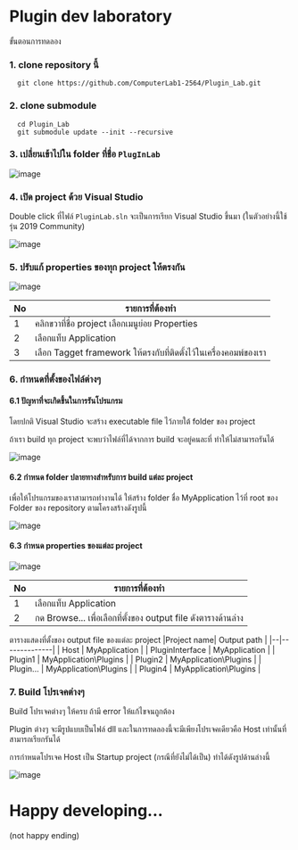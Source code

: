 # Plugin dev laboratory

ขั้นตอนการทดลอง 
### 1. clone repository นี้
```git
  git clone https://github.com/ComputerLab1-2564/Plugin_Lab.git
```
### 2. clone submodule

```git
  cd Plugin_Lab 
  git submodule update --init --recursive
```

### 3. เปลี่ยนเข้าไปใน folder ที่ชื่อ ```PlugInLab```
 
![image](https://user-images.githubusercontent.com/567256/142580905-692dd9e8-02ce-4440-9fe9-700756b2793a.png)


### 4. เปิด project  ด้วย Visual Studio

Double click ที่ไฟล์ ```PluginLab.sln``` จะเป็นการเรียก Visual Studio ขึ้นมา (ในตัวอย่างนี้ใช้รุ่น 2019 Community)

![image](https://user-images.githubusercontent.com/567256/142581181-0ac00c7b-130a-4b76-b80b-220dda888810.png)

### 5. ปรับแก้ properties ของทุก project ให้ตรงกัน

![image](https://user-images.githubusercontent.com/567256/142581545-49540087-ecdd-4e2e-9c74-6e54cab6b1aa.png)

|No| รายการที่ต้องทำ |
|--|--------------|
|1 | คลิกขวาที่ชื่อ project เลือกเมนูย่อย Properties |
|2 | เลือกแท็บ Application |
|3 | เลือก Tagget framework ให้ตรงกับที่ติดตั้งไว้ในเครื่องคอมพ์ของเรา |


### 6. กำหนดที่ตั้งของไฟล์ต่างๆ
#### 6.1 ปัญหาที่จะเกิดขึ้นในการรันโปรแกรม

โดยปกติ Visual Studio จะสร้าง executable file ไว้ภายใต้ folder ของ project

ถ้าเรา build ทุก project จะพบว่าไฟล์ที่ได้จากการ  build จะอยู่คนละที่ ทำให้ไม่สามารถรันได้

![image](https://user-images.githubusercontent.com/567256/142582866-57b5d041-9322-4457-aed8-e14dd89e9ff4.png)

#### 6.2 กำหนด folder ปลายทางสำหรับการ build แต่ละ project

เพื่อให้โปรแกรมของเราสามารถทำงานได้ ให้สร้าง folder ชื่อ MyApplication ไว้ที่ root ของ Folder ของ repository ตามโครงสร้างดังรูปนี้

![image](https://user-images.githubusercontent.com/567256/142584333-d9b62b29-9c50-4a02-b13b-e825879b4065.png)

#### 6.3 กำหนด properties ของแต่ละ project

![image](https://user-images.githubusercontent.com/567256/142584820-842167aa-274c-446f-93c5-fe873324f1a0.png)

|No| รายการที่ต้องทำ |
|--|--------------|
|1 | เลือกแท็บ Application |
|2 | กด Browse... เพื่อเลือกที่ตั้งของ output file  ดังตารางด้านล่าง|


ตารางแสดงที่ตั้งของ output file ของแต่ละ project
|Project name| Output path |
|--|--------------|
| Host | MyApplication |
| PluginInterface | MyApplication   |
| Plugin1 | MyApplication\Plugins   |
| Plugin2 | MyApplication\Plugins   |
| Plugin... | MyApplication\Plugins |
| Plugin4 | MyApplication\Plugins   |


### 7. Build โปรเจคต่างๆ  
 
Build โปรเจคต่างๆ ให้ครบ ถ้ามี error  ให้แก้ไขจนถูกต้อง

Plugin ต่างๆ จะมีรูปแบบเป็นไฟล์ dll และในการทดลองนี้จะมีเพียงโปรเจคเดียวคือ Host  เท่านั้นที่สามารถเรียกรันได้

การกำหนดโปรเจค Host เป็น Startup project (กรณีที่ยังไม่ได้เป็น) ทำได้ดังรูปด้านล่างนี้

![image](https://user-images.githubusercontent.com/567256/142585444-d13d45da-0da6-4356-87b1-9f087b8869b0.png)




# Happy developing... #

(not happy ending)
